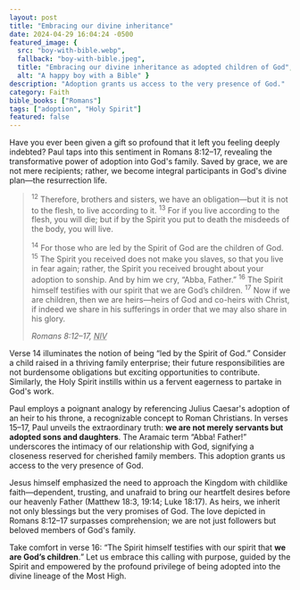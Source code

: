 ```yaml
---
layout: post
title: "Embracing our divine inheritance"
date: 2024-04-29 16:04:24 -0500
featured_image: {
  src: "boy-with-bible.webp",
  fallback: "boy-with-bible.jpeg",
  title: "Embracing our divine inheritance as adopted children of God",
  alt: "A happy boy with a Bible" }
description: "Adoption grants us access to the very presence of God."
category: Faith
bible_books: ["Romans"]
tags: ["adoption", "Holy Spirit"]
featured: false
---
```


Have you ever been given a gift so profound that it left you feeling deeply indebted? Paul taps into this sentiment in Romans 8:12&ndash;17, revealing the transformative power of adoption into God's family. Saved by grace, we are not mere recipients; rather, we become integral participants in God's divine plan&mdash;the resurrection life.

> <sup>12</sup> Therefore, brothers and sisters, we have an obligation&mdash;but it is not to the flesh, to live according to it. <sup>13</sup> For if you live according to the flesh, you will die; but if by the Spirit you put to death the misdeeds of the body, you will live.
>
> <sup>14</sup> For those who are led by the Spirit of God are the children of God. <sup>15</sup> The Spirit you received does not make you slaves, so that you live in fear again; rather, the Spirit you received brought about your adoption to sonship. And by him we cry, “Abba, Father.” <sup>16</sup> The Spirit himself testifies with our spirit that we are God’s children. <sup>17</sup> Now if we are children, then we are heirs&mdash;heirs of God and co-heirs with Christ, if indeed we share in his sufferings in order that we may also share in his glory.
>
> <cite>Romans 8:12&ndash;17, <abbr title="New International Version">NIV</abbr></cite>

Verse 14 illuminates the notion of being <q>led by the Spirit of God.</q> Consider a child raised in a thriving family enterprise; their future responsibilities are not burdensome obligations but exciting opportunities to contribute. Similarly, the Holy Spirit instills within us a fervent eagerness to partake in God's work.

Paul employs a poignant analogy by referencing Julius Caesar's adoption of an heir to his throne, a recognizable concept to Roman Christians. In verses 15&ndash;17, Paul unveils the extraordinary truth: **we are not merely servants but adopted sons and daughters**. The Aramaic term &ldquo;Abba! Father!&rdquo; underscores the intimacy of our relationship with God, signifying a closeness reserved for cherished family members. This adoption grants us access to the very presence of God.

Jesus himself emphasized the need to approach the Kingdom with childlike faith&mdash;dependent, trusting, and unafraid to bring our heartfelt desires before our heavenly Father (Matthew 18:3, 19:14; Luke 18:17). As heirs, we inherit not only blessings but the very promises of God. The love depicted in Romans 8:12&ndash;17 surpasses comprehension; we are not just followers but beloved members of God's family.

Take comfort in verse 16: <q>The Spirit himself testifies with our spirit that **we are God’s children**.</q> Let us embrace this calling with purpose, guided by the Spirit and empowered by the profound privilege of being adopted into the divine lineage of the Most High.